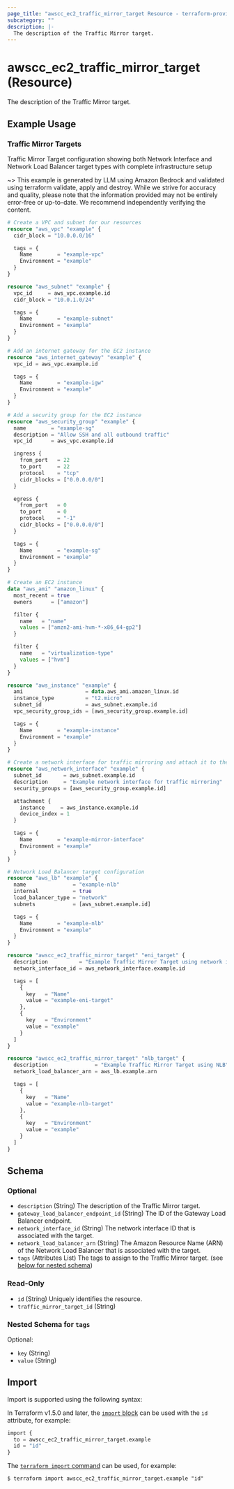 ```yaml
---
page_title: "awscc_ec2_traffic_mirror_target Resource - terraform-provider-awscc"
subcategory: ""
description: |-
  The description of the Traffic Mirror target.
---
```


# awscc_ec2_traffic_mirror_target (Resource)

The description of the Traffic Mirror target.

## Example Usage

### Traffic Mirror Targets
Traffic Mirror Target configuration showing both Network Interface and Network Load Balancer target types with complete infrastructure setup

~> This example is generated by LLM using Amazon Bedrock and validated using terraform validate, apply and destroy. While we strive for accuracy and quality, please note that the information provided may not be entirely error-free or up-to-date. We recommend independently verifying the content.

```terraform
# Create a VPC and subnet for our resources
resource "aws_vpc" "example" {
  cidr_block = "10.0.0.0/16"

  tags = {
    Name        = "example-vpc"
    Environment = "example"
  }
}

resource "aws_subnet" "example" {
  vpc_id     = aws_vpc.example.id
  cidr_block = "10.0.1.0/24"

  tags = {
    Name        = "example-subnet"
    Environment = "example"
  }
}

# Add an internet gateway for the EC2 instance
resource "aws_internet_gateway" "example" {
  vpc_id = aws_vpc.example.id

  tags = {
    Name        = "example-igw"
    Environment = "example"
  }
}

# Add a security group for the EC2 instance
resource "aws_security_group" "example" {
  name        = "example-sg"
  description = "Allow SSH and all outbound traffic"
  vpc_id      = aws_vpc.example.id

  ingress {
    from_port   = 22
    to_port     = 22
    protocol    = "tcp"
    cidr_blocks = ["0.0.0.0/0"]
  }

  egress {
    from_port   = 0
    to_port     = 0
    protocol    = "-1"
    cidr_blocks = ["0.0.0.0/0"]
  }

  tags = {
    Name        = "example-sg"
    Environment = "example"
  }
}

# Create an EC2 instance
data "aws_ami" "amazon_linux" {
  most_recent = true
  owners      = ["amazon"]

  filter {
    name   = "name"
    values = ["amzn2-ami-hvm-*-x86_64-gp2"]
  }

  filter {
    name   = "virtualization-type"
    values = ["hvm"]
  }
}

resource "aws_instance" "example" {
  ami                    = data.aws_ami.amazon_linux.id
  instance_type          = "t2.micro"
  subnet_id              = aws_subnet.example.id
  vpc_security_group_ids = [aws_security_group.example.id]

  tags = {
    Name        = "example-instance"
    Environment = "example"
  }
}

# Create a network interface for traffic mirroring and attach it to the instance
resource "aws_network_interface" "example" {
  subnet_id       = aws_subnet.example.id
  description     = "Example network interface for traffic mirroring"
  security_groups = [aws_security_group.example.id]

  attachment {
    instance     = aws_instance.example.id
    device_index = 1
  }

  tags = {
    Name        = "example-mirror-interface"
    Environment = "example"
  }
}

# Network Load Balancer target configuration
resource "aws_lb" "example" {
  name               = "example-nlb"
  internal           = true
  load_balancer_type = "network"
  subnets            = [aws_subnet.example.id]

  tags = {
    Name        = "example-nlb"
    Environment = "example"
  }
}

resource "awscc_ec2_traffic_mirror_target" "eni_target" {
  description          = "Example Traffic Mirror Target using network interface"
  network_interface_id = aws_network_interface.example.id

  tags = [
    {
      key   = "Name"
      value = "example-eni-target"
    },
    {
      key   = "Environment"
      value = "example"
    }
  ]
}

resource "awscc_ec2_traffic_mirror_target" "nlb_target" {
  description               = "Example Traffic Mirror Target using NLB"
  network_load_balancer_arn = aws_lb.example.arn

  tags = [
    {
      key   = "Name"
      value = "example-nlb-target"
    },
    {
      key   = "Environment"
      value = "example"
    }
  ]
}
```

<!-- schema generated by tfplugindocs -->
## Schema

### Optional

- `description` (String) The description of the Traffic Mirror target.
- `gateway_load_balancer_endpoint_id` (String) The ID of the Gateway Load Balancer endpoint.
- `network_interface_id` (String) The network interface ID that is associated with the target.
- `network_load_balancer_arn` (String) The Amazon Resource Name (ARN) of the Network Load Balancer that is associated with the target.
- `tags` (Attributes List) The tags to assign to the Traffic Mirror target. (see [below for nested schema](#nestedatt--tags))

### Read-Only

- `id` (String) Uniquely identifies the resource.
- `traffic_mirror_target_id` (String)

<a id="nestedatt--tags"></a>
### Nested Schema for `tags`

Optional:

- `key` (String)
- `value` (String)

## Import

Import is supported using the following syntax:

In Terraform v1.5.0 and later, the [`import` block](https://developer.hashicorp.com/terraform/language/import) can be used with the `id` attribute, for example:

```terraform
import {
  to = awscc_ec2_traffic_mirror_target.example
  id = "id"
}
```

The [`terraform import` command](https://developer.hashicorp.com/terraform/cli/commands/import) can be used, for example:

```shell
$ terraform import awscc_ec2_traffic_mirror_target.example "id"
```
